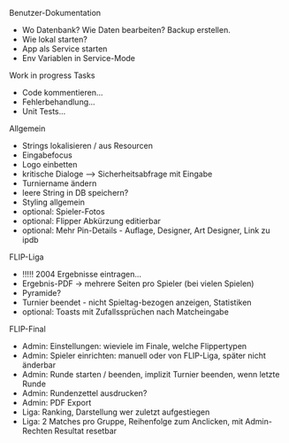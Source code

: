Benutzer-Dokumentation
- Wo Datenbank? Wie Daten bearbeiten? Backup erstellen.
- Wie lokal starten?
- App als Service starten
- Env Variablen in Service-Mode

Work in progress Tasks
- Code kommentieren...
- Fehlerbehandlung...
- Unit Tests...

Allgemein
- Strings lokalisieren / aus Resourcen
- Eingabefocus
- Logo einbetten
- kritische Dialoge --> Sicherheitsabfrage mit Eingabe
- Turniername ändern
- leere String in DB speichern?
- Styling allgemein
- optional: Spieler-Fotos
- optional: Flipper Abkürzung editierbar
- optional: Mehr Pin-Details - Auflage, Designer, Art Designer, Link zu ipdb

FLIP-Liga
- !!!!! 2004 Ergebnisse eintragen...
- Ergebnis-PDF -> mehrere Seiten pro Spieler (bei vielen Spielen)
- Pyramide?
- Turnier beendet - nicht Spieltag-bezogen anzeigen, Statistiken
- optional: Toasts mit Zufallssprüchen nach Matcheingabe

FLIP-Final
- Admin: Einstellungen: wieviele im Finale, welche Flippertypen
- Admin: Spieler einrichten: manuell oder von FLIP-Liga, später nicht änderbar
- Admin: Runde starten / beenden, implizit Turnier beenden, wenn letzte Runde
- Admin: Rundenzettel ausdrucken?
- Admin: PDF Export
- Liga: Ranking, Darstellung wer zuletzt aufgestiegen
- Liga: 2 Matches pro Gruppe, Reihenfolge zum Anclicken, mit Admin-Rechten Resultat resetbar
